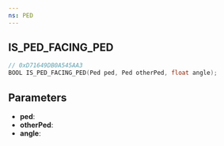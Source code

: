 ```yaml
---
ns: PED
---
```

## IS_PED_FACING_PED

```c
// 0xD71649DB0A545AA3
BOOL IS_PED_FACING_PED(Ped ped, Ped otherPed, float angle);
```

## Parameters
* **ped**:
* **otherPed**:
* **angle**:
